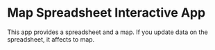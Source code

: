 Map Spreadsheet Interactive App
===============================

This app provides a spreadsheet and a map.
If you update data on the spreadsheet, it affects to map.
